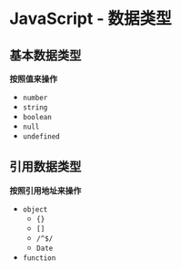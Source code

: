 # JavaScript - 数据类型

## 基本数据类型

__按照值来操作__

- `number`
- `string`
- `boolean`
- `null`
- `undefined`

## 引用数据类型

__按照引用地址来操作__

- `object`
  - `{}`
  - `[]`
  - `/^$/`
  - `Date`
- `function`

